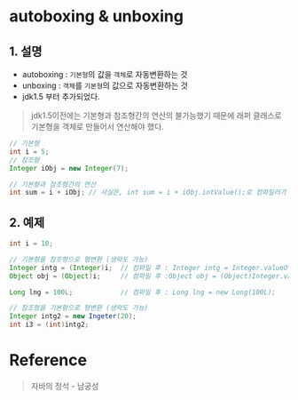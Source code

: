 # autoboxing & unboxing

## 1. 설명
- autoboxing : `기본형`의 값을 `객체`로 자동변환하는 것
- unboxing : `객체`를 `기본형`의 값으로 자동변환하는 것
- jdk1.5 부터 추가되었다.
> jdk1.5이전에는 기본형과 참조형간의 연산의 불가능했기 때문에 래퍼 클래스로 기본형을 객체로 만들어서 연산해야 했다.
```java
// 기본형
int i = 5;
// 참조형
Integer iObj = new Integer(7);

// 기본형과 참조형간의 연산
int sum = i + iObj; // 사실은, int sum = i + iObj.intValue();로 컴파일러가 자동으로 변환해주는 것이다.
```

## 2. 예제
```java
int i = 10;

// 기본형을 참조형으로 형변환 (생략도 가능)
Integer intg = (Integer)i;  // 컴파일 후 : Integer intg = Integer.valueOf(i);
Object obj = (Object)i;     // 컴파일 후 :Object obj = (Object)Integer.valueOf(i);

Long lng = 100L;            // 컴파일 후 : Long lng = new Long(100L);

// 참조형을 기본형으로 형변환 (생략도 가능)
Integer intg2 = new Ingeter(20);
int i3 = (int)intg2;
```

# Reference
> 자바의 정석 - 남궁성
